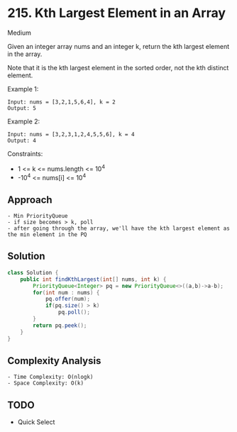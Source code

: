 # 215. Kth Largest Element in an Array
Medium


Given an integer array nums and an integer k, return the kth largest element in the array.

Note that it is the kth largest element in the sorted order, not the kth distinct element.

 

Example 1:
```
Input: nums = [3,2,1,5,6,4], k = 2
Output: 5
```
Example 2:
```
Input: nums = [3,2,3,1,2,4,5,5,6], k = 4
Output: 4
 ```

Constraints:

- 1 <= k <= nums.length <= 10<sup>4</sup>
- -10<sup>4</sup> <= nums[i] <= 10<sup>4</sup>

## Approach
```
- Min PriorityQueue
- if size becomes > k, poll
- after going through the array, we'll have the kth largest element as the min element in the PQ
```

## Solution
```java
class Solution {
    public int findKthLargest(int[] nums, int k) {
        PriorityQueue<Integer> pq = new PriorityQueue<>((a,b)->a-b);
        for(int num : nums) {
            pq.offer(num);
            if(pq.size() > k)
                pq.poll();
        }
        return pq.peek();
    }
}
```

## Complexity Analysis
```
- Time Complexity: O(nlogk)
- Space Complexity: O(k)
```
## TODO
- Quick Select
